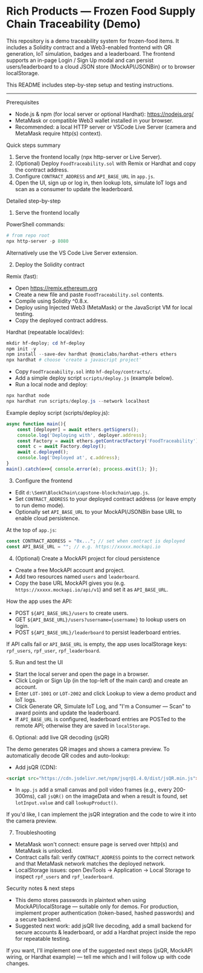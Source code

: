 # Rich Products — Frozen Food Supply Chain Traceability (Demo)

This repository is a demo traceability system for frozen-food items. It includes a Solidity contract and a Web3-enabled frontend with QR generation, IoT simulation, badges and a leaderboard. The frontend supports an in-page Login / Sign Up modal and can persist users/leaderboard to a cloud JSON store (MockAPI/JSONBin) or to browser localStorage.

This README includes step-by-step setup and testing instructions.

---

Prerequisites

- Node.js & npm (for local server or optional Hardhat): https://nodejs.org/
- MetaMask or compatible Web3 wallet installed in your browser.
- Recommended: a local HTTP server or VSCode Live Server (camera and MetaMask require http(s) context).

Quick steps summary

1. Serve the frontend locally (npx http-server or Live Server).
2. (Optional) Deploy `FoodTraceability.sol` with Remix or Hardhat and copy the contract address.
3. Configure `CONTRACT_ADDRESS` and `API_BASE_URL` in `app.js`.
4. Open the UI, sign up or log in, then lookup lots, simulate IoT logs and scan as a consumer to update the leaderboard.

Detailed step-by-step

1) Serve the frontend locally

PowerShell commands:

```powershell
# from repo root
npx http-server -p 8080

```

Alternatively use the VS Code Live Server extension.

2) Deploy the Solidity contract

Remix (fast):

- Open https://remix.ethereum.org
- Create a new file and paste `FoodTraceability.sol` contents.
- Compile using Solidity ^0.8.x.
- Deploy using Injected Web3 (MetaMask) or the JavaScript VM for local testing.
- Copy the deployed contract address.

Hardhat (repeatable local/dev):

```powershell
mkdir hf-deploy; cd hf-deploy
npm init -y
npm install --save-dev hardhat @nomiclabs/hardhat-ethers ethers
npx hardhat # choose 'create a javascript project'
```

- Copy `FoodTraceability.sol` into `hf-deploy/contracts/`.
- Add a simple deploy script `scripts/deploy.js` (example below).
- Run a local node and deploy:

```powershell
npx hardhat node
npx hardhat run scripts/deploy.js --network localhost
```

Example deploy script (scripts/deploy.js):

```js
async function main(){
	const [deployer] = await ethers.getSigners();
	console.log('Deploying with', deployer.address);
	const Factory = await ethers.getContractFactory('FoodTraceability');
	const c = await Factory.deploy();
	await c.deployed();
	console.log('Deployed at', c.address);
}
main().catch(e=>{ console.error(e); process.exit(1); });
```

3) Configure the frontend

- Edit `d:\SemV\BlockChain\capstone-blockchain\app.js`.
- Set `CONTRACT_ADDRESS` to your deployed contract address (or leave empty to run demo mode).
- Optionally set `API_BASE_URL` to your MockAPI/JSONBin base URL to enable cloud persistence.

At the top of `app.js`:

```js
const CONTRACT_ADDRESS = "0x..."; // set when contract is deployed
const API_BASE_URL = ""; // e.g. https://xxxxx.mockapi.io
```

4) (Optional) Create a MockAPI project for cloud persistence

- Create a free MockAPI account and project.
- Add two resources named `users` and `leaderboard`.
- Copy the base URL MockAPI gives you (e.g. `https://xxxxx.mockapi.io/api/v1`) and set it as `API_BASE_URL`.

How the app uses the API:

- POST `${API_BASE_URL}/users` to create users.
- GET `${API_BASE_URL}/users?username={username}` to lookup users on login.
- POST `${API_BASE_URL}/leaderboard` to persist leaderboard entries.

If API calls fail or `API_BASE_URL` is empty, the app uses localStorage keys: `rpf_users`, `rpf_user`, `rpf_leaderboard`.

5) Run and test the UI

- Start the local server and open the page in a browser.
- Click Login or Sign Up (in the top-left of the main card) and create an account.
- Enter `LOT-1001` or `LOT-2002` and click Lookup to view a demo product and IoT logs.
- Click Generate QR, Simulate IoT Log, and "I'm a Consumer — Scan" to award points and update the leaderboard.
- If `API_BASE_URL` is configured, leaderboard entries are POSTed to the remote API; otherwise they are saved in `localStorage`.

6) Optional: add live QR decoding (jsQR)

The demo generates QR images and shows a camera preview. To automatically decode QR codes and auto-lookup:

- Add jsQR (CDN):

```html
<script src="https://cdn.jsdelivr.net/npm/jsqr@1.4.0/dist/jsQR.min.js"></script>
```

- In `app.js` add a small canvas and poll video frames (e.g., every 200-300ms), call `jsQR()` on the imageData and when a result is found, set `lotInput.value` and call `lookupProduct()`.

If you'd like, I can implement the jsQR integration and the code to wire it into the camera preview.

7) Troubleshooting

- MetaMask won't connect: ensure page is served over http(s) and MetaMask is unlocked.
- Contract calls fail: verify `CONTRACT_ADDRESS` points to the correct network and that MetaMask network matches the deployed network.
- LocalStorage issues: open DevTools -> Application -> Local Storage to inspect `rpf_users` and `rpf_leaderboard`.

Security notes & next steps

- This demo stores passwords in plaintext when using MockAPI/localStorage — suitable only for demos. For production, implement proper authentication (token-based, hashed passwords) and a secure backend.
- Suggested next work: add jsQR live decoding, add a small backend for secure accounts & leaderboard, or add a Hardhat project inside the repo for repeatable testing.

If you want, I'll implement one of the suggested next steps (jsQR, MockAPI wiring, or Hardhat example) — tell me which and I will follow up with code changes.
